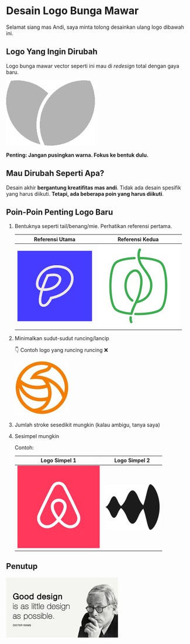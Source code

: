 # Desain Logo Bunga Mawar

Selamat siang mas Andi, saya minta tolong desainkan ulang logo dibawah ini.

## Logo Yang Ingin Dirubah

Logo bunga mawar vector seperti ini mau di *redesign* total dengan gaya baru.

![Logo Mawar](assets/logo1.png "Logo bunga mawar yang mau didesain ulang")

**Penting: Jangan pusingkan warna. Fokus ke bentuk dulu.**

## Mau Dirubah Seperti Apa?

Desain akhir **bergantung kreatifitas mas andi**. Tidak ada desain spesifik yang harus diikuti. **Tetapi, ada beberapa poin yang harus diikuti**.

## Poin-Poin Penting Logo Baru

1. Bentuknya seperti tail/benang/mie. Perhatikan referensi pertama. 

    | Referensi Utama        |       Referensi Kedua  |
    |:-----------------:|:----------------:|
    | ![Logo Mawar](assets/p.png "Logo bunga mawar yang mau didesain ulang") | ![Logo Mawar](assets/kopi.png "Logo bunga mawar yang mau didesain ulang")

2. Minimalkan sudut-sudut runcing/lancip

    👇 Contoh logo yang runcing runcing ❌

    ![Logo Mawar](assets/lancip.png "Logo bunga mawar yang mau didesain ulang")

3. Jumlah stroke sesedikit mungkin (kalau ambigu, tanya saya)
4. Sesimpel mungkin

    Contoh:

    | Logo Simpel 1        |       Logo Simpel 2  |
    |:-----------------:|:----------------:|
    | ![Logo Mawar](assets/s1.png "Logo bunga mawar yang mau didesain ulang") | ![Logo Mawar](assets/s2.png "Logo bunga mawar yang mau didesain ulang")

## Penutup

![Logo Mawar](assets/dieter-rams.jpeg "Logo bunga mawar yang mau didesain ulang")